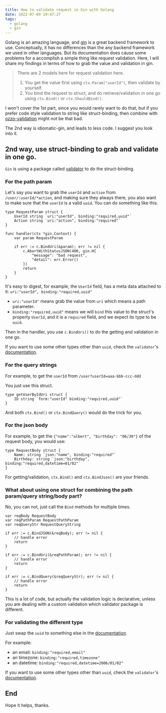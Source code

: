```yaml
---
title: How to validate request in Gin with Golang
date: 2022-07-09 19:47:27
tags:
  - golang
  - gin
---
```


Golang is an amazing language, and [gin](https://github.com/gin-gonic/gin) is a great backend framework to use. Conceptually, it has no differences than the any backend framework we used in other languages. But its documentation does cause some problems for a accomplish a simple thing like request validation. Here, I will share my findings in terms of how to grab the value and validation in gin.

<!--more-->

> There are 2 models here for request validation here.
>
> 1. You get the value first using `ctx.Param("userId")`, then validate by yourself.
> 2. You bind the request to struct, and do retrieve/validation in one go using `ctx.Bind()` or `ctx.ShouldBind()`.

I won't cover the 1st part, since you would rarely want to do that, but if you prefer code style validation to string like struct-binding, then combine with [ozzo-validation](https://go-ozzo.github.io/ozzo-validation/) might not be that bad.

The 2nd way is idiomatic-gin, and leads to less code. I suggest you look into it.

## 2nd way, use struct-binding to grab and validate in one go.

`Gin` is using a package called [validator](https://github.com/go-playground/validator) to do the struct-binding.

### For the path param

Let's say you want to grab the `userId` and `action` from `/user/:userId/*action`, and making sure they always there, you also want to make sure that the `userId` is a valid `uuid`. You can do something like this.

```golang
type RequestParam struct {
    UserId string `uri:"userId", binding:"required,uuid"`
    Action string `uri:"action", binding:"required"`
}

func handler(ctx *gin.Context) {
    var param RequestParam

	if err := c.BindUri(&param); err != nil {
		c.AbortWithStatusJSON(400, gin.H{
            "message": "bad request",
            "detail": err.Error()
        })
		return
	}
}
```

It's easy to digest, for example, the `UserId` field, has a meta data attached to it: `uri:"userId", binding:"required,uuid"`

- `uri:"userId"` means grab the value from `uri` which means a path parameter.
- `binding:"required,uuid"` means we will `bind` this value to the struct's property `UserId`, and it is a `required` field, and we expect its type to be `uuid`.

Then in the handler, you use `c.BindUri()` to do the getting and validation in one go.

If you want to use some other types other than `uuid`, check the `validator`'s [documentation](https://pkg.go.dev/github.com/go-playground/validator/v10).

### For the query strings

For example, to get the `userId` from `/user?userId=aaa-bbb-ccc-ddd`

You just use this struct.

```golang
type getUserByIdUri struct {
	ID string `form:"userId" binding:"required,uuid"`
}
```

And both `ctx.Bind()` or `ctx.BindQuery()` would do the trick for you.

### For the json body

For example, to get the `{"name":"albert", "birthday": "06/30"}` of the request body, you would use:

```golang
type RequestBody struct {
	Name: string `json:"name", binding:"required"`
    Birthday: string `json:"birthday", binding:"required,datetime=01/02"`
}
```

For getting/validation, `ctx.Bind()` and `ctx.BindJson()` are your friends.

### What about using one struct for combining the path param/query string/body part?

No, you can not, just call the `Bind` methods for multiple times.

```golang
var reqBody RequestBody
var reqPathParam RequestPathParam
var reqQueryStr RequestQueryString

if err := c.BindJSON(&reqBody); err != nil {
    // handle error
    return
}

if err := c.BindUri(&reqPathParam); err != nil {
    // handle error
    return
}

if err := c.BindQuery(&reqQueryStr); err != nil {
    // handle error
    return
}
```

This is a lot of code, but actually the validation logic is declarative, unless you are dealing with a custom validation which validator package is different.

### For validating the different type

Just swap the `uuid` to something else in the [documentation](https://pkg.go.dev/github.com/go-playground/validator/v10).

For example:

- an email: `binding:"required,email"`
- an timezone: `binding:"required,timezone"`
- an datetime: `binding:"required,datetime=2006/01/02"`

If you want to use some other types other than `uuid`, check the `validator`'s [documentation](https://pkg.go.dev/github.com/go-playground/validator/v10).

## End

Hope it helps, thanks.
